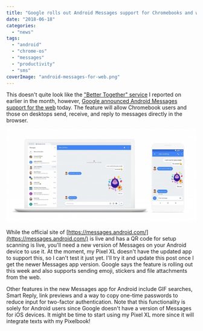 ```yaml
---
title: "Google rolls out Android Messages support for Chromebooks and web browsers"
date: "2018-06-18"
categories: 
  - "news"
tags: 
  - "android"
  - "chrome-os"
  - "messages"
  - "productivity"
  - "sms"
coverImage: "android-messages-for-web.png"
---
```


This doesn't quite look like the ["Better Together" service](https://www.aboutchromebooks.com/news/chromebook-android-messages-better-together/) I reported on earlier in the month, however, [Google announced Android Messages support for the web](https://www.blog.google/topics/rcs/five-new-features-try-messages/) today. The feature will allow Chromebook users and those on desktops send, receive, and reply to messages directly in the browser.

[![Android-Messages-for-Web](images/Android-Messages-for-Web.jpg)](https://www.aboutchromebooks.com/news/chromebook-android-messages-better-together/attachment/android-messages-for-web/)

While the official site of [https://messages.android.com/](https://messages.android.com/) is live and has a QR code for setup scanning is live, you'll need a new version of Messages on your Android device to use it. At the moment, my Pixel XL doesn't have the updated app to support this, so I can't test it just yet. I'll try it and update this post once I get the newer Messages app version. Google says the feature is rolling out this week and also supports sending emoji, stickers and file attachments from the web.

Other features in the new Messages app for Android include GIF searches, Smart Reply, link previews and a way to copy one-time passwords to reduce input for two-factor authentication. Note that this functionality is solely for Android users since Google doesn't have a version of Messages for iOS devices. It might be time to start using my Pixel XL more since it will integrate texts with my Pixelbook!
